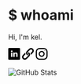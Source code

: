 # $ whoami

Hi, I'm kel.


[![LinkedIn](https://github.com/michaelhenry/michaelhenry/raw/master/images/linkedin.png)](https://linkedin.com/in/ken119) [![Link](https://github.com/michaelhenry/michaelhenry/raw/master/images/link.png)](https://iamkel.net) [![Instagram](https://github.com/michaelhenry/michaelhenry/raw/master/images/instagram.png)](https://instagram.com/michaelhenry119)

![GitHub Stats](https://github-readme-stats.vercel.app/api?username=michaelhenry&count_private=true&show_icons=true)
